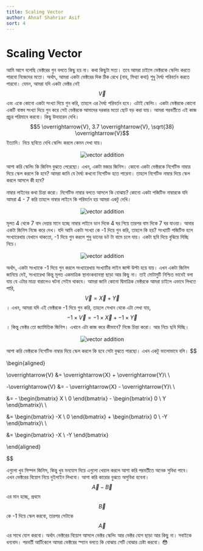 ```yaml
---
title: Scaling Vector
author: Ahnaf Shahriar Asif
sort: 4
---
```


# Scaling Vector

আমি আগে বলেছি ভেক্টরের গুন বলতে কিছু হয় না। কথা কিছুটা সত্য। তবে আমরা চাইলে ভেক্টরকে স্কেলিং করতে পারবো নিজেদের মতো। অর্থাৎ, আমরা একটা ভেক্টরের দিক ঠিক রেখে (নাহ, মিথ্যা কথা) শুধু দৈর্ঘ্য পরিবর্তন করতে পারবো। যেমন, আমরা যদি একটা ভেক্টর নেই $$\overrightarrow{V}$$ এবং একে কোনো একটা সংখ্যা দিয়ে গুন করি, তাহলে এর দৈর্ঘ্য পরিবর্তন হবে। এটাই স্কেলিং। একটা ভেক্টরকে কোনো একটি বাস্তব সংখ্যা দিয়ে গুন করে সেই ভেক্টরকে আমাদের দরকার মতো ছোট বড় করা যায়। আমরা পরবর্তীতে এই কাজ প্রচুর পরিমানে করবো। কিছু উদাহারন দেখি। $$5 \overrightarrow{V}, 3.7 \overrightarrow{V}, \sqrt{38} \overrightarrow{V}$$ ইত্যাদি। নিচে ছবিতে দেখি স্কেলিং করলে কেমন দেখা যায়।

<center>
  <img src="{{site.baseurl}}/assets/images/scaling_vector_1.PNG" alt = "vector addition">
</center>

আশা করি স্কেলিং কি জিনিস বুঝতে পেরেছো। এখন, একটা মজার জিনিস। কোনো একটা ভেক্টরকে নিগেটিভ নাম্বার দিয়ে স্কেল করলে কি হবে? আমরা জানি যে দৈর্ঘ্য কখনো নিগেটিভ হতে পারেনা। তাহলে নিগেটিভ নাম্বার দিয়ে স্কেল করলে আসলে কী হবে? 

নাম্বার লাইনের কথা চিন্তা করো। নিগেটিভ নাম্বার বলতে আসলে কি বোঝায়? কোনো একটা পজিটিভ নাম্বারকে যদি আমরা 4 - 7 করি তাহলে নাম্বার লাইনে কি পরিবর্তন হয় আমরা একটু দেখি। 

<center>
  <img src="{{site.baseurl}}/assets/images/scaling_vector_1.PNG" alt = "vector addition">
</center>

মূলত 4 থেকে 7 বাদ দেয়ার মানে হচ্ছে নাম্বার লাইনে ডান দিকে 4 ঘর গিয়ে তারপর বাম দিকে 7 ঘর যাওয়া। আবার একটা জিনিস নিজে করে দেখ। যদি আমি একটা সংখ্যা কে -1 দিয়ে গুন করি, তাহলে কি হয়? সংখ্যাটি পজিটিভ হলে সংখ্যারেখায় যেখানে থাকতো, -1 দিয়ে গুন করলে শুধু ডানের ডট টা বামে চলে যায়। একটা ছবি দিয়ে বুঝিয়ে দিচ্ছি নিচে।

<center>
  <img src="{{site.baseurl}}/assets/images/inverted_number_line.PNG" alt = "vector addition">
</center>

অর্থাৎ, একটা সংখ্যাকে -1 দিয়ে গুন করলে সংখ্যারেখায় সংখ্যাটির লাইন জাস্ট উল্টা হয়ে যায়। এখন একটা জিনিস জানিয়ে দেই, সংখ্যারেখা কিন্তু মূলত একমাত্রিক স্থানাংকব্যাবস্থা ছাড়া আর কিছু না। তাই মোটামুটি নিশ্চিত ভাবেই বলা যায় যে এটা‌র মাত্রা বারালেও ঘটনা সেইম থাকবে। আমরা জানি কোনো দ্বিমাত্রিক ভেক্টরকে আমরা চাইলে এভাবে লিখতে পারি, $$\overrightarrow{V} = \overrightarrow{X} + \overrightarrow{Y}$$। এখন, আমরা যদি এই ভেক্টরকে -1 দিয়ে গুন করি, তাহলে সেখান থেকে এটা লেখা যায়, $$-1 \times \overrightarrow{V} = -1 \times \overrightarrow{X} + -1 \times \overrightarrow{Y} $$। কিন্তু ভেক্টর তো জ্যামিতিক জিনিস। এখানে এটা কাজ করে কীভাবে? নিজে চিন্তা করো। আর নিচে ছবি দিচ্ছি। 

<center>
  <img src="{{site.baseurl}}/assets/images/flip_vector.PNG" alt = "vector addition">
</center>

আশা করি ভেক্টরকে নিগেটিভ নাম্বার দিয়ে স্কেল করলে কি হবে সেটা বুঝতে পারছো। এখন একটু ভালোভাবে বলি। 
$$

\begin{aligned}

\overrightarrow{V} &= \overrightarrow{X} + \overrightarrow{Y}\\ \\

-\overrightarrow{V} &= - \overrightarrow{X} - \overrightarrow{Y}\\ \\

&= - \begin{bmatrix} X \\ 0 \end{bmatrix} - \begin{bmatrix} 0 \\ Y \end{bmatrix}\\ \\

&= \begin{bmatrix} -X \\ 0 \end{bmatrix} + \begin{bmatrix} 0 \\ -Y \end{bmatrix}\\ \\

&= \begin{bmatrix} -X \\ -Y \end{bmatrix}

\end{aligned}

$$

এগুলো খুব সিম্পল জিনিস, কিন্তু খুব মনযোগ দিয়ে এগুল‌ো খেয়াল করলে আশা করি পরবর্তীতে অনেক সুবিধা পাবে। এখন ভেক্টরের বিয়োগ নিয়ে দুইলাইন লিখবো। আশা করি কার‌োর বুঝতে অসুবিধা হবেনা। $$\overrightarrow{A} - \overrightarrow{B}$$ এর মান হচ্ছে, প্রথমে $$\overrightarrow{B}$$ কে -1 দিয়ে স্কেল করবো, তারপর সেটাকে $$\overrightarrow{A}$$ এর সাথে যোগ করবো। অর্থাৎ ভেক্টরের বিয়োগ আসলে ভেক্টর স্কেলিং আর ভেক্টর যোগ ছাড়া আর কিছু না। সবাইকে ধন্যবাদ। পরবর্তী আর্টিকেলে আমরা ভেক্টরের স্প্যান বলতে কি বোঝায় সেটি বোঝার চেষ্টা করবো। :flushed: